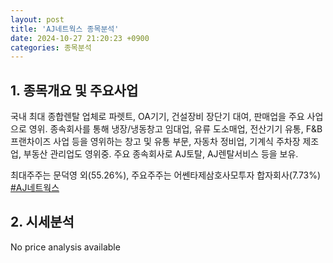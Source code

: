 ```yaml
---
layout: post
title: 'AJ네트웍스 종목분석'
date: 2024-10-27 21:20:23 +0900
categories: 종목분석
---
```


## 1. 종목개요 및 주요사업

국내 최대 종합렌탈 업체로 파렛트, OA기기, 건설장비 장단기 대여, 판매업을 주요 사업으로 영위. 종속회사를 통해 냉장/냉동창고 임대업, 유류 도소매업, 전산기기 유통, F&B 프랜차이즈 사업 등을 영위하는 창고 및 유통 부문, 자동차 정비업, 기계식 주차장 제조업, 부동산 관리업도 영위중. 주요 종속회사로 AJ토탈, AJ렌탈서비스 등을 보유.

최대주주는 문덕영 외(55.26%), 주요주주는 어쎈타제삼호사모투자 합자회사(7.73%)
[#AJ네트웍스](#)

## 2. 시세분석

No price analysis available
